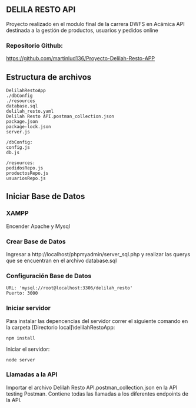 
## DELILA RESTO API
Proyecto realizado en el modulo final de la carrera DWFS en Acámica
API destinada a la gestión de productos, usuarios y pedidos online 
### Repositorio Github:
https://github.com/martinlud136/Proyecto-Delilah-Resto-APP

## Estructura de archivos

```
DelilahRestoApp
./dbConfig
./resources
database.sql
delilah_resto.yaml
Delilah Resto API.postman_collection.json
package.json
package-lock.json
server.js
```
```
/dbConfig:
config.js
db.js
```
```
/resources:
pedidosRepo.js
productosRepo.js
usuariosRepo.js
```
## Iniciar Base de Datos
### XAMPP
Encender Apache y Mysql
### Crear Base de Datos
Ingresar a http://localhost/phpmyadmin/server_sql.php y realizar las querys que se encuentran en el archivo database.sql
### Configuración Base de Datos
```
URL: 'mysql://root@localhost:3306/delilah_resto'
Puerto: 3000
```
### Iniciar servidor
Para instalar las depencencias del servidor correr el siguiente comando en la carpeta
[Directorio local]\delilahRestoApp:

```
npm install
```
Iniciar el servidor:
```
node server
```
### Llamadas a la API
Importar el archivo Delilah Resto API.postman_collection.json en la API testing Postman.
Contiene todas las llamadas a los diferentes endpoints de la API.
